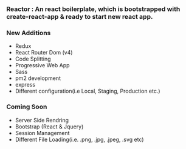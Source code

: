 ### Reactor : An react boilerplate, which is bootstrapped with create-react-app & ready to start new react app.


### New Additions

* Redux
* React Router Dom (v4)
* Code Splitting
* Progressive Web App
* Sass
* pm2 development
* express
* Different configuration(i.e Local, Staging, Production etc.)

### Coming Soon
* Server Side Rendring
* Bootstrap (React & Jquery)
* Session Management
* Different File Loading(i.e. .png, .jpg, .jpeg, .svg etc)
